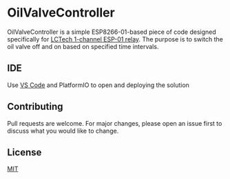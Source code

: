 # OilValveController

OilValveController is a simple ESP8266-01-based piece of code designed specifically for [LCTech 1-channel ESP-01 relay](https://www.aliexpress.com/item/1005004942537991.html). The purpose is to switch the oil valve off and on based on specified time intervals.

## IDE

Use [VS Code](https://code.visualstudio.com/) and PlatformIO to open and deploying the solution

## Contributing
Pull requests are welcome. For major changes, please open an issue first to discuss what you would like to change.

## License
[MIT](https://choosealicense.com/licenses/mit/)
